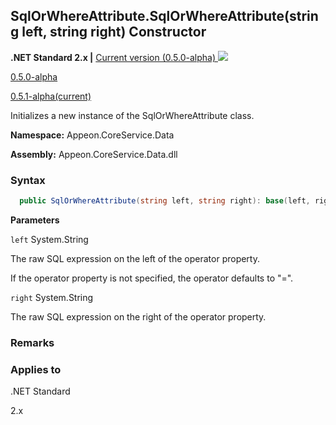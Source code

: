 ## **SqlOrWhereAttribute.SqlOrWhereAttribute(string left, string right) Constructor**

**.NET Standard 2.x |**  <a href="javascript:void(0)" class="dropdown">Current version (0.5.0-alpha) <img src="~/images/dropdown.png"/></a>

<div class="otherversions"  value="versdiv">

<a href="javascript:void(0)">0.5.0-alpha</a>

<a href="javascript:void(0)">0.5.1-alpha(current)</a>

</div>

Initializes a new instance of the SqlOrWhereAttribute class.

 **Namespace:** Appeon.CoreService.Data

 **Assembly:** Appeon.CoreService.Data.dll

### **Syntax**

```c#
  public SqlOrWhereAttribute(string left, string right): base(left, right)
```

**Parameters**

`left`	System.String

The raw SQL expression on the left of the operator property.

If the operator property is not specified, the operator defaults to "=".

`right` System.String

The raw SQL expression on the right of the operator property.

### **Remarks**



### **Applies to**

.NET Standard 

2.x